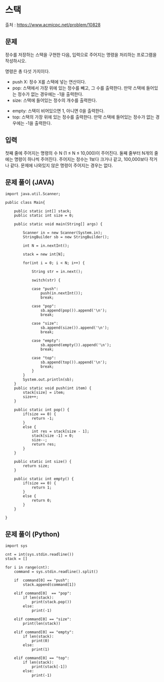 # 스택

출처 : https://www.acmicpc.net/problem/10828

## 문제
정수를 저장하는 스택을 구현한 다음, 입력으로 주어지는 명령을 처리하는 프로그램을 작성하시오.

명령은 총 다섯 가지이다.

- push X: 정수 X를 스택에 넣는 연산이다.
- pop: 스택에서 가장 위에 있는 정수를 빼고, 그 수를 출력한다. 만약 스택에 들어있는 정수가 없는 경우에는 -1을 출력한다.
- size: 스택에 들어있는 정수의 개수를 출력한다.
* empty: 스택이 비어있으면 1, 아니면 0을 출력한다.
* top: 스택의 가장 위에 있는 정수를 출력한다. 만약 스택에 들어있는 정수가 없는 경우에는 -1을 출력한다.

## 입력
첫째 줄에 주어지는 명령의 수 N (1 ≤ N ≤ 10,000)이 주어진다. 둘째 줄부터 N개의 줄에는 명령이 하나씩 주어진다. 주어지는 정수는 1보다 크거나 같고, 100,000보다 작거나 같다. 문제에 나와있지 않은 명령이 주어지는 경우는 없다.

## 문제 풀이 (JAVA)
```
import java.util.Scanner;

public class Main{
	
	public static int[] stack;
	public static int size = 0;
	
	public static void main(String[] args) {
		
		Scanner in = new Scanner(System.in);
		StringBuilder sb = new StringBuilder();
		
		int N = in.nextInt();
		
		stack = new int[N];
		
		for(int i = 0; i < N; i++) {
			
			String str = in.next();
			
			switch(str) {
			
			case "push":
				push(in.nextInt());
				break;
			
			case "pop":
				sb.append(pop()).append('\n');
				break;
			
			case "size":
				sb.append(size()).append('\n');
				break;
				
			case "empty":
				sb.append(empty()).append('\n');
				break;
			
			case "top":
				sb.append(top()).append('\n');
				break;
			}
		}
		System.out.println(sb);
	}
	public static void push(int item) {
		stack[size] = item;
		size++;
	}
	
	public static int pop() {
		if(size == 0) {
			return -1;
		}
		else {
			int res = stack[size - 1];
			stack[size -1] = 0;
			size--;
			return res;
		}
	}
	
	public static int size() {
		return size;
	}
	
	public static int empty() {
		if(size == 0) {
			return 1;
		}
		else {
			return 0;
		}
	}
	
}
```

## 문제 풀이 (Python)
```
import sys

cnt = int(sys.stdin.readline())
stack = []

for i in range(cnt):
    command = sys.stdin.readline().split()

    if  command[0] == "push":
        stack.append(command[1])

    elif command[0]  == "pop":
        if len(stack):
            print(stack.pop())
        else:
            print(-1)

    elif command[0] == "size":
        print(len(stack))

    elif command[0] == "empty":
        if len(stack):
            print(0)
        else:
            print(1)

    elif command[0] == "top":
        if len(stack):
            print(stack[-1])
        else:
            print(-1)
            
```